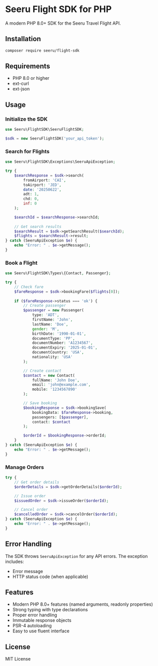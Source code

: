 # Seeru Flight SDK for PHP

A modern PHP 8.0+ SDK for the Seeru Travel Flight API.

## Installation

```bash
composer require seeru/flight-sdk
```

## Requirements

- PHP 8.0 or higher
- ext-curl
- ext-json

## Usage

### Initialize the SDK

```php
use Seeru\FlightSDK\SeeruFlightSDK;

$sdk = new SeeruFlightSDK('your_api_token');
```

### Search for Flights

```php
use Seeru\FlightSDK\Exceptions\SeeruApiException;

try {
    $searchResponse = $sdk->search(
        fromAirport: 'CAI',
        toAirport: 'JED',
        date: '20250622',
        adt: 1,
        chd: 0,
        inf: 0
    );

    $searchId = $searchResponse->searchId;
    
    // Get search results
    $searchResult = $sdk->getSearchResult($searchId);
    $flights = $searchResult->result;
} catch (SeeruApiException $e) {
    echo "Error: " . $e->getMessage();
}
```

### Book a Flight

```php
use Seeru\FlightSDK\Types\{Contact, Passenger};

try {
    // Check fare
    $fareResponse = $sdk->bookingFare($flights[0]);
    
    if ($fareResponse->status === 'ok') {
        // Create passenger
        $passenger = new Passenger(
            type: 'ADT',
            firstName: 'John',
            lastName: 'Doe',
            gender: 'M',
            birthDate: '1990-01-01',
            documentType: 'PP',
            documentNumber: 'A1234567',
            documentExpiry: '2025-01-01',
            documentCountry: 'USA',
            nationality: 'USA'
        );

        // Create contact
        $contact = new Contact(
            fullName: 'John Doe',
            email: 'john@example.com',
            mobile: '1234567890'
        );

        // Save booking
        $bookingResponse = $sdk->bookingSave(
            bookingData: $fareResponse->booking,
            passengers: [$passenger],
            contact: $contact
        );

        $orderId = $bookingResponse->orderId;
    }
} catch (SeeruApiException $e) {
    echo "Error: " . $e->getMessage();
}
```

### Manage Orders

```php
try {
    // Get order details
    $orderDetails = $sdk->getOrderDetails($orderId);

    // Issue order
    $issuedOrder = $sdk->issueOrder($orderId);

    // Cancel order
    $cancelledOrder = $sdk->cancelOrder($orderId);
} catch (SeeruApiException $e) {
    echo "Error: " . $e->getMessage();
}
```

## Error Handling

The SDK throws `SeeruApiException` for any API errors. The exception includes:
- Error message
- HTTP status code (when applicable)

## Features

- Modern PHP 8.0+ features (named arguments, readonly properties)
- Strong typing with type declarations
- Proper error handling
- Immutable response objects
- PSR-4 autoloading
- Easy to use fluent interface

## License

MIT License 